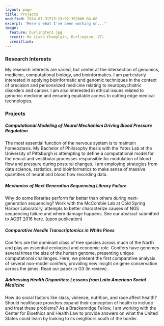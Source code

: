 ```yaml
---
layout: page
title: Projects 
modified: 2014-07-31T13:23:02.362000-04:00
excerpt: "Here's what I've been working on..."
image:
  feature: burlington3.jpg
  credit: Me (Lake Champlain, Burlington, VT) 
  creditlink: 
---
```

### Research Interests
My research interests are varied, but center at the intersection of genomics, medicine, computational biology, and bioinformatics. I am particularly interested in applying bioinformatic and genomic techniques in the context of precision and personalized medicine relating to neuropsychiatric disorders and cancer. I am also interested in ethical issues related to genomic medicine and ensuring equitable access to cutting edge medical technologies.

### Projects

##### Computational Modeling of Neural Mechanism Driving Blood Pressure Regulation

The most essential function of the nervous system is to maintain homeostasis. My Bachelor of Philosophy thesis with the Yates Lab at the University of Pittsburgh is attempting to define a computational model for the neural and vestibular processes responsible for modulation of blood flow and pressure during postural changes. I am employing strategies from data science, statistics, and bioinformatics to make sense of massive quantities of neural and blood flow recording data.

##### Mechanics of Next Generation Sequencing Library Failure 
Why do some libraries perform far better than others during next-generation sequencing? Work with the McCombie Lab at Cold Spring Harbor Laboratory, attempts to better characterize causes of NGS sequencing failure and where damage happens. See our abstract submitted to AGBT 2016 here. (upon publication)

##### Comparative Needle Transcriptomics in White Pines
Conifers are the dominant class of tree species across much of the North and play an essential ecological and economic role. Conifers have genomes several times the size of the human genome, presenting unique computational challenges. Here, we present the first comparative analysis of several non-model conifers, providing new insight on gene conservation across the pines. Read our paper in G3 (In review). 

##### Addressing Health Disparities: Lessons from Latin American Social Medicine
How do social factors like class, violence, nutrition, and race affect health? Should healthcare providers expand their conception of health to include and treat these problems? As a Brackenridge Fellow, I am working with the Center for Bioethics and Health Law to provide answers on what the United States could learn by looking to its neighbors south of the border. 
